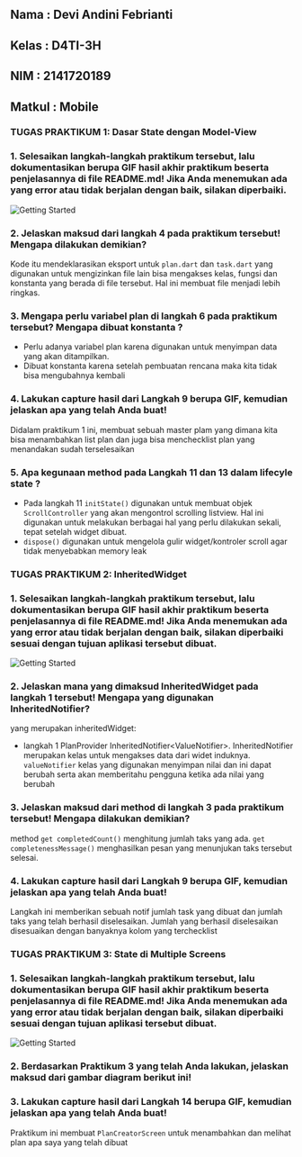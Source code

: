 ## Nama     : Devi Andini Febrianti
## Kelas    : D4TI-3H
## NIM      : 2141720189
## Matkul   : Mobile

### TUGAS PRAKTIKUM 1: Dasar State dengan Model-View

### 1. Selesaikan langkah-langkah praktikum tersebut, lalu dokumentasikan berupa GIF hasil akhir praktikum beserta penjelasannya di file README.md! Jika Anda menemukan ada yang error atau tidak berjalan dengan baik, silakan diperbaiki.

![Getting Started](doc/prak1.png)

### 2. Jelaskan maksud dari langkah 4 pada praktikum tersebut! Mengapa dilakukan demikian?

Kode itu mendeklarasikan eksport untuk `plan.dart` dan `task.dart` yang digunakan untuk mengizinkan file lain bisa mengakses kelas, fungsi dan konstanta yang berada di file tersebut. Hal ini membuat file menjadi lebih ringkas.

### 3. Mengapa perlu variabel plan di langkah 6 pada praktikum tersebut? Mengapa dibuat konstanta ?
- Perlu adanya variabel plan karena digunakan untuk menyimpan data yang akan ditampilkan.
- Dibuat konstanta karena setelah pembuatan rencana maka kita tidak bisa mengubahnya kembali

### 4. Lakukan capture hasil dari Langkah 9 berupa GIF, kemudian jelaskan apa yang telah Anda buat!
Didalam praktikum 1 ini, membuat sebuah master plam yang dimana kita bisa menambahkan list plan dan juga bisa menchecklist plan yang menandakan sudah terselesaikan

### 5. Apa kegunaan method pada Langkah 11 dan 13 dalam lifecyle state ?
- Pada langkah 11 `initState()` digunakan untuk membuat objek `ScrollController` yang akan mengontrol scrolling listview. Hal ini digunakan untuk melakukan berbagai hal yang perlu dilakukan sekali, tepat setelah widget dibuat.
- `dispose()` digunakan untuk mengelola gulir widget/kontroler scroll agar tidak menyebabkan memory leak


### TUGAS PRAKTIKUM 2: InheritedWidget

### 1. Selesaikan langkah-langkah praktikum tersebut, lalu dokumentasikan berupa GIF hasil akhir praktikum beserta penjelasannya di file README.md! Jika Anda menemukan ada yang error atau tidak berjalan dengan baik, silakan diperbaiki sesuai dengan tujuan aplikasi tersebut dibuat.
![Getting Started](doc/prak-2.gif)

### 2. Jelaskan mana yang dimaksud InheritedWidget pada langkah 1 tersebut! Mengapa yang digunakan InheritedNotifier?

yang merupakan inheritedWidget:
- langkah 1 PlanProvider InheritedNotifier<ValueNotifier<Plan>>. InheritedNotifier merupakan kelas untuk mengakses data dari widet induknya. `valueNotifier` kelas yang digunakan menyimpan nilai dan ini dapat berubah serta akan memberitahu pengguna ketika ada nilai yang berubah

### 3. Jelaskan maksud dari method di langkah 3 pada praktikum tersebut! Mengapa dilakukan demikian?
method `get completedCount()` menghitung jumlah taks yang ada. `get completenessMessage()` menghasilkan pesan yang menunjukan taks tersebut selesai.

### 4. Lakukan capture hasil dari Langkah 9 berupa GIF, kemudian jelaskan apa yang telah Anda buat!

Langkah ini memberikan sebuah notif jumlah task yang dibuat dan jumlah taks yang telah berhasil diselesaikan. Jumlah yang berhasil diselesaikan disesuaikan dengan banyaknya kolom yang terchecklist


### TUGAS PRAKTIKUM 3: State di Multiple Screens

### 1. Selesaikan langkah-langkah praktikum tersebut, lalu dokumentasikan berupa GIF hasil akhir praktikum beserta penjelasannya di file README.md! Jika Anda menemukan ada yang error atau tidak berjalan dengan baik, silakan diperbaiki sesuai dengan tujuan aplikasi tersebut dibuat.

![Getting Started](doc/prak-3.gif)

### 2. Berdasarkan Praktikum 3 yang telah Anda lakukan, jelaskan maksud dari gambar diagram berikut ini!

### 3. Lakukan capture hasil dari Langkah 14 berupa GIF, kemudian jelaskan apa yang telah Anda buat!
Praktikum ini membuat `PlanCreatorScreen` untuk menambahkan dan melihat plan apa saya yang telah dibuat